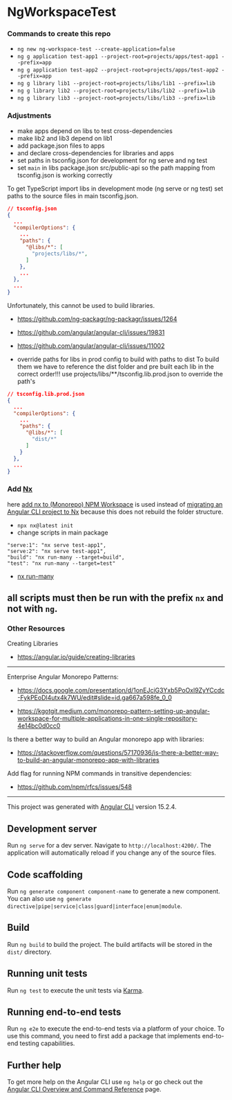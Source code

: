 # NgWorkspaceTest

### Commands to create this repo

- `ng new ng-workspace-test --create-application=false`
- `ng g application test-app1 --project-root=projects/apps/test-app1 --prefix=app`
- `ng g application test-app2 --project-root=projects/apps/test-app2 --prefix=app`
- `ng g library lib1 --project-root=projects/libs/lib1 --prefix=lib`
- `ng g library lib2 --project-root=projects/libs/lib2 --prefix=lib`
- `ng g library lib3 --project-root=projects/libs/lib3 --prefix=lib`

### Adjustments

- make apps depend on libs to test cross-dependencies
- make lib2 and lib3 depend on lib1
- add package.json files to apps
- and declare cross-dependencies for libraries and apps
- set paths in tsconfig.json for development for ng serve and ng test
- set `main` in libs package.json src/public-api so the path mapping from tsconfig.json is working correctly

To get TypeScript import libs in development mode (ng serve or ng test) set paths to the source files in main tsconfig.json.
```json
// tsconfig.json
{
  ...
  "compilerOptions": {
    ...
    "paths": {
      "@libs/*": [
        "projects/libs/*",
      ]
    },
    ...
  },
  ...
}
```

Unfortunately, this cannot be used to build libraries. 
- https://github.com/ng-packagr/ng-packagr/issues/1264
- https://github.com/angular/angular-cli/issues/19831
- https://github.com/angular/angular-cli/issues/11002


- override paths for libs in prod config to build with paths to dist
To build them we have to reference the dist folder and pre built each lib in the correct order!!!
use projects/libs/**/tsconfig.lib.prod.json to override the path's


```json
// tsconfig.lib.prod.json
{
  ...
  "compilerOptions": {
    ...
    "paths": {
      "@libs/*": [
        "dist/*"
      ]
    }
  },
  ...
}
```


### Add [Nx](https://nx.dev/getting-started/intro)

here [add nx to (Monorepo) NPM Workspace](https://nx.dev/recipes/adopting-nx/adding-to-monorepo) is used instead of [migrating an Angular CLI project to Nx](https://nx.dev/recipes/adopting-nx/migration-angular#migrating-an-angular-cli-project-to-nx) because this does not rebuild the folder structure.

- `npx nx@latest init`
- change scripts in main package
```
"serve:1": "nx serve test-app1",
"serve:2": "nx serve test-app1",
"build": "nx run-many --target=build",
"test": "nx run-many --target=test"
```
- [nx run-many](https://nx.dev/packages/nx/documents/run-many)

all scripts must then be run with the prefix `nx` and not with `ng`.
---




### Other Resources

Creating Libraries
- https://angular.io/guide/creating-libraries

---
Enterprise Angular Monorepo Patterns:
- https://docs.google.com/presentation/d/1onEJciG3Yxb5PoOxl9ZyYCcdc-FykPEoDl4utx4k7WU/edit#slide=id.ga667a598fe_0_0

- https://kgotgit.medium.com/monorepo-pattern-setting-up-angular-workspace-for-multiple-applications-in-one-single-repository-4e14bc0d0cc0


Is there a better way to build an Angular monorepo app with libraries:
- https://stackoverflow.com/questions/57170936/is-there-a-better-way-to-build-an-angular-monorepo-app-with-libraries


Add flag for running NPM commands in transitive dependencies:
- https://github.com/npm/rfcs/issues/548




---


This project was generated with [Angular CLI](https://github.com/angular/angular-cli) version 15.2.4.

## Development server

Run `ng serve` for a dev server. Navigate to `http://localhost:4200/`. The application will automatically reload if you change any of the source files.

## Code scaffolding

Run `ng generate component component-name` to generate a new component. You can also use `ng generate directive|pipe|service|class|guard|interface|enum|module`.

## Build

Run `ng build` to build the project. The build artifacts will be stored in the `dist/` directory.

## Running unit tests

Run `ng test` to execute the unit tests via [Karma](https://karma-runner.github.io).

## Running end-to-end tests

Run `ng e2e` to execute the end-to-end tests via a platform of your choice. To use this command, you need to first add a package that implements end-to-end testing capabilities.

## Further help

To get more help on the Angular CLI use `ng help` or go check out the [Angular CLI Overview and Command Reference](https://angular.io/cli) page.
